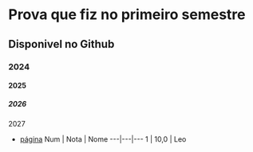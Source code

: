 # Prova que fiz no primeiro semestre
## Disponivel no Github
### 2024
#### 2025
##### 2026
2027
- [página]() 
Num | Nota | Nome
---|---|---
1 | 10,0 | Leo
  
